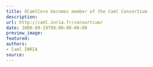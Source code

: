 ```yaml
---
title: OCamlCore becomes member of the Caml Consortium
description:
url: http://caml.inria.fr/consortium/
date: 2008-09-19T00:00:00-00:00
preview_image:
featured:
authors:
- Caml INRIA
source:
---
```



